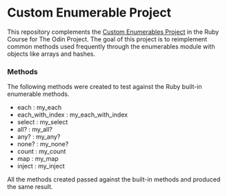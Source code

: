 # Custom Enumerable Project

This repository complements the [Custom Enumerables Project](https://www.theodinproject.com/lessons/ruby-custom-enumerables) in the Ruby Course for The Odin Project. The goal of this project is to reimplement common methods used frequently through the enumerables module with objects like arrays and hashes.

### Methods

The following methods were created to test against the Ruby built-in enumerable methods.

- each : my_each
- each_with_index : my_each_with_index
- select : my_select
- all? : my_all?
- any? : my_any?
- none? : my_none?
- count : my_count
- map : my_map
- inject : my_inject

All the methods created passed against the built-in methods and produced the same result.